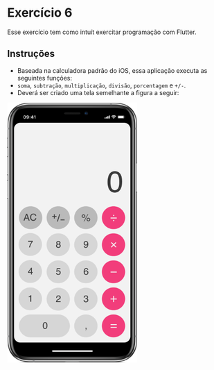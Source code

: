 # Exercício 6

Esse exercício tem como intuít exercitar programação com Flutter.

## Instruções

- Baseada na calculadora padrão do iOS, essa aplicação executa as seguintes funções: 
- `soma`, `subtração`, `multiplicação`, `divisão`, `porcentagem` e `+/-`. 
- Deverá ser criado uma tela semelhante a figura a seguir:
<img src="Calculator.png"  width="300" height="600">

